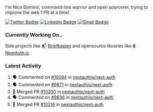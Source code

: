 
I'm Nico Domino, command-line warrior and open sourcerer, trying to improve the web 1 PR at a time!

[![Twitter Badge](https://img.shields.io/badge/-@ndom91-1ca0f1?style=flat-square&labelColor=1ca0f1&logo=twitter&logoColor=white&link=https://twitter.com/ndom91)](https://twitter.com/ndom91) [![Linkedin Badge](https://img.shields.io/badge/-ndom91-blue?style=flat-square&logo=Linkedin&logoColor=white&link=https://www.linkedin.com/in/ndom91/)](https://www.linkedin.com/in/ndom91/) [![Gmail Badge](https://img.shields.io/badge/-yo@ndo.dev-c14438?style=flat-square&logo=mail.ru&logoColor=white&link=mailto:yo@ndo.dev)](mailto:yo@ndo.dev)

### Currently Working On..

Side projects like 📬 [Briefkasten](https://briefkastenhq.com) and opensource libraries like 🔒 [NextAuth.js](https://github.com/nextauthjs/next-auth).

<!--START_SECTION_PROFILE_VIEWS:readme-info-->
<!--END_SECTION_PROFILE_VIEWS:readme-info-->

<!--START_SECTION_DAILY_COMMIT:readme-info-->
<!--END_SECTION_DAILY_COMMIT:readme-info-->

<!--START_SECTION_WEEKLY_COMMIT:readme-info-->
<!--END_SECTION_WEEKLY_COMMIT:readme-info-->

### Latest Activity

<!--START_SECTION:activity-->
1. 🗣 Commented on [#10094](https://github.com/nextauthjs/next-auth/pull/10094#issuecomment-1977096182) in [nextauthjs/next-auth](https://github.com/nextauthjs/next-auth)
2. 🗣 Commented on [#9871](https://github.com/nextauthjs/next-auth/pull/9871#issuecomment-1977019831) in [nextauthjs/next-auth](https://github.com/nextauthjs/next-auth)
3. 🎉 Merged PR [#10200](https://github.com/nextauthjs/next-auth/pull/10200) in [nextauthjs/next-auth](https://github.com/nextauthjs/next-auth)
4. 🗣 Commented on [#9836](https://github.com/nextauthjs/next-auth/issues/9836#issuecomment-1977015067) in [nextauthjs/next-auth](https://github.com/nextauthjs/next-auth)
5. 🎉 Merged PR [#10216](https://github.com/nextauthjs/next-auth/pull/10216) in [nextauthjs/next-auth](https://github.com/nextauthjs/next-auth)
<!--END_SECTION:activity-->
